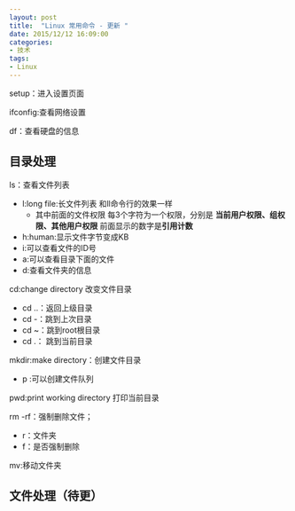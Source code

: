 ```yaml
---
layout: post
title:  "Linux 常用命令 - 更新 "
date: 2015/12/12 16:09:00 
categories:
- 技术
tags:
- Linux
---
```


setup：进入设置页面

ifconfig:查看网络设置

df：查看硬盘的信息


## 目录处理
ls：查看文件列表  

- l:long file:长文件列表  和ll命令行的效果一样
	- 其中前面的文件权限 每3个字符为一个权限，分别是 
**当前用户权限、组权限、其他用户权限**  前面显示的数字是**引用计数**
- h:human:显示文件字节变成KB
- i:可以查看文件的ID号
- a:可以查看目录下面的文件
- d:查看文件夹的信息

cd:change directory 改变文件目录

- cd ..：返回上级目录
- cd -：跳到上次目录
- cd ~：跳到root根目录
- cd .： 跳到当前目录

mkdir:make directory：创建文件目录

- p :可以创建文件队列

pwd:print working directory 打印当前目录

rm -rf：强制删除文件；

- r：文件夹
- f：是否强制删除

mv:移动文件夹

## 文件处理（待更）



